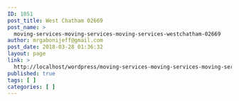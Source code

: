 ```yaml
---
ID: 1051
post_title: West Chatham 02669
post_name: >
  moving-services-moving-services-moving-services-westchatham-02669
author: mrgabonijeff@gmail.com
post_date: 2018-03-28 01:36:32
layout: page
link: >
  http://localhost/wordpress/moving-services-moving-services-moving-services-westchatham-02669/
published: true
tags: [ ]
categories: [ ]
---
```

